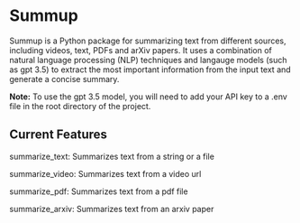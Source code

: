 # Summup

Summup is a Python package for summarizing text from different sources, including videos, text, PDFs and arXiv papers. It uses a combination of natural language processing (NLP) techniques and langauge models (such as gpt 3.5) to extract the most important information from the input text and generate a concise summary. 

**Note:** To use the gpt 3.5 model, you will need to add your API key to a .env file in the root directory of the project.

## Current Features
summarize_text: Summarizes text from a string or a file

summarize_video: Summarizes text from a video url

summarize_pdf: Summarizes text from a pdf file

summarize_arxiv: Summarizes text from an arxiv paper

